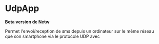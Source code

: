 # UdpApp

**Beta version de Netw**

Permet l'envoi/reception de sms depuis un ordinateur sur le même réseau que son smartphone via le protocole UDP avec 

